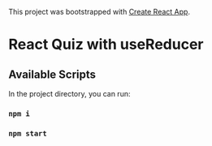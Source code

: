 This project was bootstrapped with [Create React App](https://github.com/facebook/create-react-app).

# React Quiz with useReducer

## Available Scripts

In the project directory, you can run:

### `npm i`

### `npm start`
